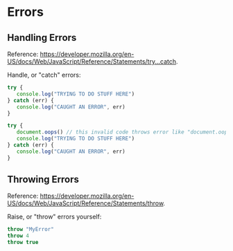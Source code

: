 
# Errors

## Handling Errors

Reference: https://developer.mozilla.org/en-US/docs/Web/JavaScript/Reference/Statements/try...catch.

Handle, or "catch" errors:

```` js
try {
   console.log("TRYING TO DO STUFF HERE")
} catch (err) {
   console.log("CAUGHT AN ERROR", err)
}

try {
   document.oops() // this invalid code throws error like "document.oops is not a function"
   console.log("TRYING TO DO STUFF HERE")
} catch (err) {
   console.log("CAUGHT AN ERROR", err)
}
````

## Throwing Errors

Reference: https://developer.mozilla.org/en-US/docs/Web/JavaScript/Reference/Statements/throw.

Raise, or "throw" errors yourself:

```` js
throw "MyError"
throw 4
throw true
````
